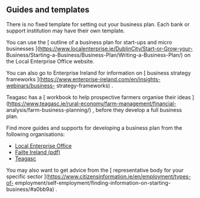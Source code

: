 ##  Guides and templates

There is no fixed template for setting out your business plan. Each bank or
support institution may have their own template.

You can use the [ outline of a business plan for start-ups and micro
businesses ](https://www.localenterprise.ie/DublinCity/Start-or-Grow-your-
Business/Starting-a-Business/Business-Plan/Writing-a-Business-Plan/) on the
Local Enterprise Office website.

You can also go to Enterprise Ireland for information on [ business strategy
frameworks ](https://www.enterprise-ireland.com/en/insights-webinars/business-
strategy-frameworks) .

Teagasc has a [ workbook to help prospective farmers organise their ideas
](https://www.teagasc.ie/rural-economy/farm-management/financial-
analysis/farm-business-planning/) , before they develop a full business plan.

Find more guides and supports for developing a business plan from the
following organisations:

  * [ Local Enterprise Office ](https://www.localenterprise.ie/DublinCity/Start-or-Grow-your-Business/Starting-a-Business/Business-Plan/Writing-a-Business-Plan/)
  * [ Failte Ireland (pdf) ](https://www.failteireland.ie/FailteIreland/media/WebsiteStructure/Documents/2_Develop_Your_Business/1_StartGrow_Your_Business/How-to-Develop-a-Business-Plan-Guide.pdf)
  * [ Teagasc ](https://www.teagasc.ie/rural-economy/farm-management/financial-analysis/farm-business-planning/)

You may also want to get advice from the [ representative body for your
specific sector ](https://www.citizensinformation.ie/en/employment/types-of-
employment/self-employment/finding-information-on-starting-business/#a0bb9a) .
